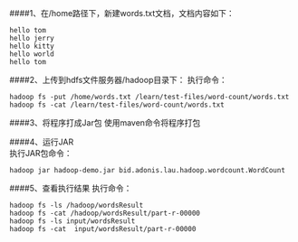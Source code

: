 ####1、在/home路径下，新建words.txt文档，文档内容如下：

```text
hello tom
hello jerry
hello kitty
hello world
hello tom
```
 
####2、上传到hdfs文件服务器/hadoop目录下：
执行命令：
```text
hadoop fs -put /home/words.txt /learn/test-files/word-count/words.txt
hadoop fs -cat /learn/test-files/word-count/words.txt
```

####3、将程序打成Jar包
使用maven命令将程序打包<br/>

####4、运行JAR        
执行JAR包命令：
```text
hadoop jar hadoop-demo.jar bid.adonis.lau.hadoop.wordcount.WordCount
```
 
####5、查看执行结果
执行命令：
```text
hadoop fs -ls /hadoop/wordsResult
hadoop fs -cat /hadoop/wordsResult/part-r-00000
hadoop fs -ls input/wordsResult
hadoop fs -cat  input/wordsResult/part-r-00000
```

